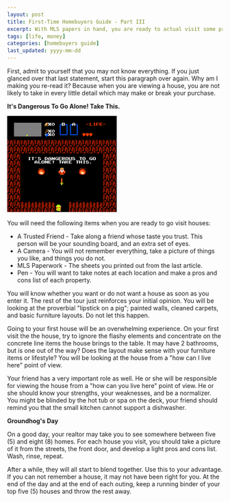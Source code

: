 ```yaml
---
layout: post
title: First-Time Homebuyers Guide - Part III
excerpt: With MLS papers in hand, you are ready to actual visit some properties. 
tags: [life, money]
categories: [homebuyers guide]
last_updated: yyyy-mm-dd
---
```

First, admit to yourself that you may not know everything. If you just glanced over that last statement, start this paragraph over again.  Why am I making you re-read it? Because when you are viewing a house, you are not likely to take in every little detail which may make or break your purchase.
<!--break-->
**It's Dangerous To Go Alone! Take This.**

<img class="pull-right" src="/img/its-dangerous.gif">

You will need the following items when you are ready to go visit houses:

 * A Trusted Friend - Take along a friend whose taste you trust. This person will be your sounding board, and an extra set of eyes.
 * A Camera - You will not remember everything, take a picture of things you like, and things you do not.
 * MLS Paperwork - The sheets you printed out from the last article.
 * Pen - You will want to take notes at each location and make a pros and cons list of each property.

You will know whether you want or do not want a house as soon as you enter it.  The rest of the tour just reinforces your initial opinion.  You will be looking at the proverbial "lipstick on a pig"; painted walls, cleaned carpets, and basic furniture layouts.  Do not let this happen.

Going to your first house will be an overwhelming experience.   On your first visit the the house, try to ignore the flashy elements and concentrate on the concrete line items the house brings to the table.  It may have 2 bathrooms, but is one out of the way?  Does the layout make sense with your furniture items or lifestyle?  You will be looking at the house from a "how can I live here" point of view.

Your friend has a very important role as well. He or she will be responsible for viewing the house from a "how can you live here" point of view.  He or she should know your strengths, your weaknesses, and be a normalizer.  You might be blinded by the hot tub or spa on the deck, your friend should remind you that the small kitchen cannot support a dishwasher.

**Groundhog's Day**

On a good day, your realtor may take you to see somewhere between five (5) and eight (8) homes.  For each house you visit, you should take a picture of it from the streets, the front door, and develop a light pros and cons list. Wash, rinse, repeat.

After a while, they will all start to blend together. Use this to your advantage. If you can not remember a house, it may not have been right for you.  At the end of the day and at the end of each outing, keep a running binder of your top five (5) houses and throw the rest away.

